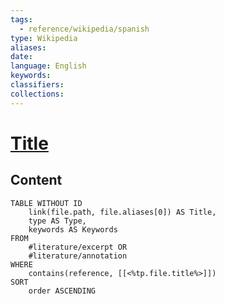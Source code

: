 ```yaml
---
tags:
  - reference/wikipedia/spanish
type: Wikipedia
aliases:
date:
language: English
keywords:
classifiers:
collections:
---
```


# [Title](https://en.wikipedia.org/wiki/<%tp.file.title%>)

## Content
```dataview
TABLE WITHOUT ID
    link(file.path, file.aliases[0]) AS Title,
    type AS Type,
    keywords AS Keywords
FROM
    #literature/excerpt OR
    #literature/annotation
WHERE
    contains(reference, [[<%tp.file.title%>]])
SORT
    order ASCENDING
```

